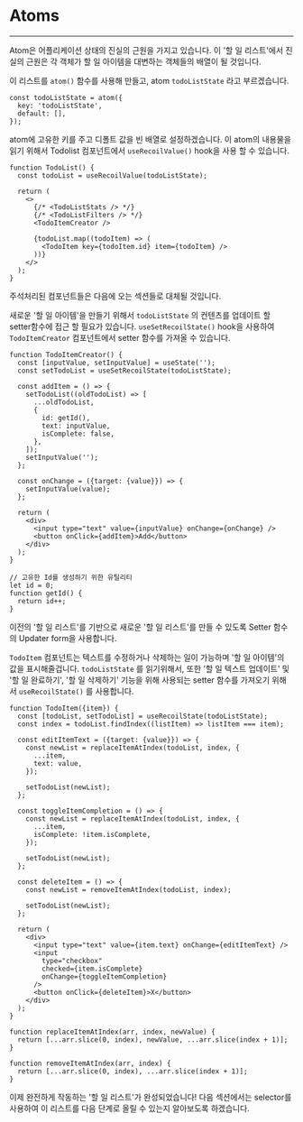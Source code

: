 # Atoms

---

Atom은 어플리케이션 상태의 진실의 근원을 가지고 있습니다. 이 '할 일 리스트'에서 진실의 근원은 각 객체가 할 일 아이템을 대변하는 객체들의 배열이 될 것입니다.

이 리스트를 `atom()` 함수를 사용해 만들고, atom `todoListState` 라고 부르겠습니다.

```react
const todoListState = atom({
  key: 'todoListState',
  default: [],
});
```

atom에 고유한 키를 주고 디폴트 값을 빈 배열로 설정하겠습니다. 이 atom의 내용물을 읽기 위해서 Todolist 컴포넌트에서  `useRecoilValue()` hook을 사용 할 수 있습니다.

```react
function TodoList() {
  const todoList = useRecoilValue(todoListState);

  return (
    <>
      {/* <TodoListStats /> */}
      {/* <TodoListFilters /> */}
      <TodoItemCreator />

      {todoList.map((todoItem) => (
        <TodoItem key={todoItem.id} item={todoItem} />
      ))}
    </>
  );
}
```

주석처리된 컴포넌트들은 다음에 오는 섹션들로 대체될 것입니다.

새로운 '할 일 아이템'을 만들기 위해서 `todoListState` 의 컨텐츠를 업데이트 할 setter함수에 접근 할 필요가 있습니다. `useSetRecoilState()` hook을 사용하여 `TodoItemCreator` 컴포넌트에서 setter 함수를 가져올 수 있습니다.

````react
function TodoItemCreator() {
  const [inputValue, setInputValue] = useState('');
  const setTodoList = useSetRecoilState(todoListState);

  const addItem = () => {
    setTodoList((oldTodoList) => [
      ...oldTodoList,
      {
        id: getId(),
        text: inputValue,
        isComplete: false,
      },
    ]);
    setInputValue('');
  };

  const onChange = ({target: {value}}) => {
    setInputValue(value);
  };

  return (
    <div>
      <input type="text" value={inputValue} onChange={onChange} />
      <button onClick={addItem}>Add</button>
    </div>
  );
}

// 고유한 Id를 생성하기 위한 유틸리티
let id = 0;
function getId() {
  return id++;
}
````

이전의 '할 일 리스트'를 기반으로 새로운 '할 일 리스트'를 만들 수 있도록 Setter 함수의 Updater form을 사용합니다.

`TodoItem` 컴포넌트는 텍스트를 수정하거나 삭제하는 일이 가능하며 '할 일 아이템'의 값을 표시해줄겁니다.  `todoListState` 를 읽기위해서, 또한 '할 일 텍스트 업데이트' 및  '할 일 완료하기', '할 일 삭제하기' 기능을 위해 사용되는 setter 함수를 가져오기 위해서 `useRecoilState()` 를 사용합니다.

````react
function TodoItem({item}) {
  const [todoList, setTodoList] = useRecoilState(todoListState);
  const index = todoList.findIndex((listItem) => listItem === item);

  const editItemText = ({target: {value}}) => {
    const newList = replaceItemAtIndex(todoList, index, {
      ...item,
      text: value,
    });

    setTodoList(newList);
  };

  const toggleItemCompletion = () => {
    const newList = replaceItemAtIndex(todoList, index, {
      ...item,
      isComplete: !item.isComplete,
    });

    setTodoList(newList);
  };

  const deleteItem = () => {
    const newList = removeItemAtIndex(todoList, index);

    setTodoList(newList);
  };

  return (
    <div>
      <input type="text" value={item.text} onChange={editItemText} />
      <input
        type="checkbox"
        checked={item.isComplete}
        onChange={toggleItemCompletion}
      />
      <button onClick={deleteItem}>X</button>
    </div>
  );
}

function replaceItemAtIndex(arr, index, newValue) {
  return [...arr.slice(0, index), newValue, ...arr.slice(index + 1)];
}

function removeItemAtIndex(arr, index) {
  return [...arr.slice(0, index), ...arr.slice(index + 1)];
}
````

이제 완전하게 작동하는 '할 일 리스트'가 완성되었습니다! 다음 섹션에서는 selector를 사용하여 이 리스트를 다음 단계로 올릴 수 있는지 알아보도록 하겠습니다.